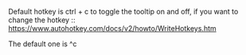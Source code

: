 Default hotkey is ctrl + c to toggle the tooltip on and off, if you want to change the hotkey :: https://www.autohotkey.com/docs/v2/howto/WriteHotkeys.htm

The default one is ^c
